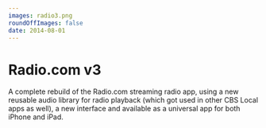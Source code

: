 ```yaml
---
images: radio3.png
roundOffImages: false
date: 2014-08-01
---
```


# Radio.com v3
A complete rebuild of the Radio.com streaming radio app, using a new reusable audio library for radio playback (which got used in other CBS Local apps as well), a new interface and available as a universal app for both iPhone and iPad.
